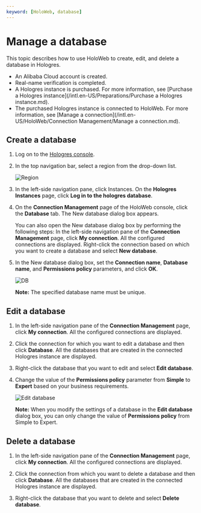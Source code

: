 ```yaml
---
keyword: [HoloWeb, database]
---
```


# Manage a database

This topic describes how to use HoloWeb to create, edit, and delete a database in Hologres.

-   An Alibaba Cloud account is created.
-   Real-name verification is completed.
-   A Hologres instance is purchased. For more information, see [Purchase a Hologres instance](/intl.en-US/Preparations/Purchase a Hologres instance.md).
-   The purchased Hologres instance is connected to HoloWeb. For more information, see [Manage a connection](/intl.en-US/HoloWeb/Connection Management/Manage a connection.md).

## Create a database

1.  Log on to the [Hologres console](https://hologram.console.aliyun.com/#/instance).

2.  In the top navigation bar, select a region from the drop-down list.

    ![Region](https://static-aliyun-doc.oss-cn-hangzhou.aliyuncs.com/assets/img/en-US/8969182061/p141749.png)

3.  In the left-side navigation pane, click Instances. On the **Hologres Instances** page, click **Log in to the hologres database**.

4.  On the **Connection Management** page of the HoloWeb console, click the **Database** tab. The New database dialog box appears.

    You can also open the New database dialog box by performing the following steps: In the left-side navigation pane of the **Connection Management** page, click **My connection**. All the configured connections are displayed. Right-click the connection based on which you want to create a database and select **New database**.

5.  In the New database dialog box, set the **Connection name**, **Database name**, and **Permissions policy** parameters, and click **OK**.

    ![DB](https://static-aliyun-doc.oss-cn-hangzhou.aliyuncs.com/assets/img/en-US/0999438951/p118018.png)

    **Note:** The specified database name must be unique.


## Edit a database

1.  In the left-side navigation pane of the **Connection Management** page, click **My connection**. All the configured connections are displayed.

2.  Click the connection for which you want to edit a database and then click **Database**. All the databases that are created in the connected Hologres instance are displayed.

3.  Right-click the database that you want to edit and select **Edit database**.

4.  Change the value of the **Permissions policy** parameter from **Simple** to **Expert** based on your business requirements.

    ![Edit database](https://static-aliyun-doc.oss-cn-hangzhou.aliyuncs.com/assets/img/en-US/1999438951/p132033.png)

    **Note:** When you modify the settings of a database in the **Edit database** dialog box, you can only change the value of **Permissions policy** from Simple to Expert.


## Delete a database

1.  In the left-side navigation pane of the **Connection Management** page, click **My connection**. All the configured connections are displayed.

2.  Click the connection from which you want to delete a database and then click **Database**. All the databases that are created in the connected Hologres instance are displayed.

3.  Right-click the database that you want to delete and select **Delete database**.


